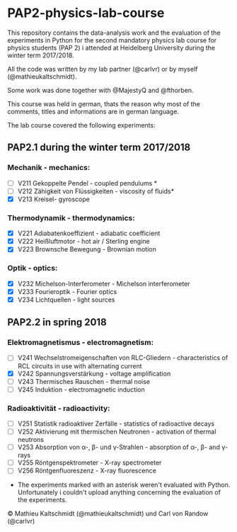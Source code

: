 # PAP2-physics-lab-course

This repository contains the data-analysis work and the evaluation of the experiments in Python for the second mandatory physics lab course for physics students (PAP 2) i attended at Heidelberg University during the winter term 2017/2018.

All the code was written by my lab partner (@carlvr) or by myself (@mathieukaltschmidt).

Some work was done together with @MajestyQ and @fthorben.

This course was held in german, thats the reason why most of the comments, titles and informations are in german language.

The lab course covered the following experiments:

## PAP2.1 during the winter term 2017/2018

### Mechanik - mechanics:

- [ ] V211 Gekoppelte Pendel - coupled pendulums *
- [ ] V212 Zähigkeit von Flüssigkeiten - viscosity of fluids*
- [x] V213 Kreisel- gyroscope

### Thermodynamik - thermodynamics:

- [x] V221 Adiabatenkoeffizient - adiabatic coefficient
- [x] V222 Heißluftmotor - hot air / Sterling engine
- [x] V223 Brownsche Bewegung - Brownian motion

### Optik - optics:

- [x] V232 Michelson-Interferometer - Michelson interferometer
- [x] V233 Fourieroptik - Fourier optics
- [x] V234 Lichtquellen - light sources

## PAP2.2 in spring 2018

### Elektromagnetismus - electromagnetism:

- [ ] V241 Wechselstromeigenschaften von RLC-Gliedern - characteristics of RCL circuits in use with alternating current
- [x] V242 Spannungsverstärkung - voltage amplification
- [ ] V243 Thermisches Rauschen - thermal noise
- [ ] V245 Induktion - electromagnetic induction

### Radioaktivität - radioactivity:

- [ ] V251 Statistik radioaktiver Zerfälle - statistics of radioactive decays
- [ ] V252 Aktivierung mit thermischen Neutronen - activation of thermal neutrons
- [ ] V253 Absorption von α-, β- und γ-Strahlen - absorption of α-, β- and γ-rays
- [ ] V255 Röntgenspektrometer - X-ray spectrometer
- [ ] V256 Röntgenfluoreszenz - X-ray fluorescence

* The experiments marked with an asterisk weren't evaluated with Python. Unfortunately i couldn't upload anything concerning the evaluation of the experiments.

© Mathieu Kaltschmidt (@mathieukaltschmidt) und Carl von Randow (@carlvr)
